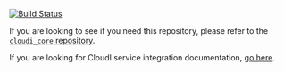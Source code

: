 [![Build Status](https://secure.travis-ci.org/CloudI/cloudi_service_map_reduce.png?branch=master)](http://travis-ci.org/CloudI/cloudi_service_map_reduce)

If you are looking to see if you need this repository, please refer to the [`cloudi_core` repository](https://github.com/CloudI/cloudi_core#about).

If you are looking for CloudI service integration documentation, [go here](https://github.com/CloudI/CloudI#integration).

